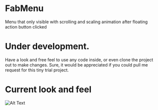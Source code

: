 # FabMenu
Menu that only visible with scrolling and scaling animation after floating action button clicked

# Under development. 
Have a look and free feel to use any code inside, or even clone the project out to make changes. 
Sure, it would be appreciated if you could pull me request for this tiny trial project. 

# Current look and feel
![Alt Text](https://media.giphy.com/media/x0cCL8TnOytBfc4mid/giphy.gif)
